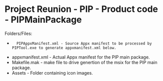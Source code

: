 # Project Reunion - PIP - Product code - PIPMainPackage
Folders/Files:
-       PIPAppxManifest.xml - Source Appx manifest to be processed by PIPTool.exe to generate appxmanifest.xml below.
-	appxmanifest.xml - Actual Appx manifest for the PIP main package.
-	Makefile.mak - make file to drive genertion of the msix for the PIP main package.
-	Assets - Folder containing icon images.